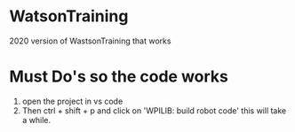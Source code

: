 # WatsonTraining
2020 version of WastsonTraining that works

# Must Do's so the code works
1. open the project in vs code
2. Then ctrl + shift + p and click on 'WPILIB: build robot code' this will take a while.
